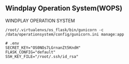 ## Windplay Operation System(WOPS)
WINDPLAY OPERATION SYSTEM
```
/root/.virtualenvs/os_flask/bin/gunicorn -c /data/operationsystem/config/gunicorn.ini manage:app
```
```
# .env
SECRET_KEY="OS0NOs7LGrnanZt5KndH"
FLASK_CONFIG="default"
SSH_KEY_FILE="/root/.ssh/id_rsa"
```